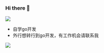 ### Hi there 👋

![](https://visitor-badge.glitch.me/badge?page_id=imgk.readme)

- 自学go开发
- 外行想转行到go开发，有工作机会请联系我

![](https://github-readme-stats.vercel.app/api?username=imgk)

<!--
**imgk/imgk** is a ✨ _special_ ✨ repository because its `README.md` (this file) appears on your GitHub profile.

Here are some ideas to get you started:

- 🔭 I’m currently working on ...
- 🌱 I’m currently learning ...
- 👯 I’m looking to collaborate on ...
- 🤔 I’m looking for help with ...
- 💬 Ask me about ...
- 📫 How to reach me: ...
- 😄 Pronouns: ...
- ⚡ Fun fact: ...
-->
